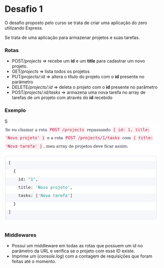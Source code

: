 # Desafio 1
O desafio proposto pelo curso se trata de criar uma aplicação do zero utilizando Express.

Se trata de uma aplicação para armazenar projetos e suas tarefas.

### Rotas

- POST/*projects* => recebe um **id** e um **title** para cadastrar um novo projeto.
- GET/*projects* => lista todos os projetos
- PUT/*projects/:id* => altera o título do projeto com o **id** presente no parâmetro
- DELETE/*projects/:id* => deleta o projeto com o **id** presente no parâmetro
- POST/*projects/:id/tasks* => armazena uma nova tarefa no array de tarefas de um projeto com através do **id** recebido



### Exemplo

S<img src = "Exemplo.png">

### Middlewares

- Possui um middleware em todas as rotas que possuem um id no parâmetro da URL e verifica se o projeto com esse ID existe.
- Imprime um (*console.log*) com a contagem de requisições que foram feitas até o momento.